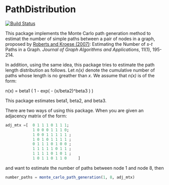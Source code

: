 # PathDistribution

[![Build Status](https://travis-ci.org/chkwon/PathDistribution.jl.svg?branch=master)](https://travis-ci.org/chkwon/PathDistribution.jl)

This package implements the Monte Carlo path generation method to estimat the number of simple paths between a pair of nodes in a graph, proposed by [Roberts and Kroese (2007)](http://dx.doi.org/10.7155/jgaa.00142): Estimating the Number of *s*-*t* Paths in a Graph. *Journal of Graph Algorithms and Applications*, 11(1), 195-214.

In addition, using the same idea, this package tries to estimate the path length distribution as follows. Let *n(x)* denote the cumulative number of paths whose length is no greather than *x*. We assume that *n(x)* is of the form:

n(x) = beta1 ( 1 - exp( - (x/beta2)^beta3 ) )

This package estimates beta1, beta2, and beta3.

There are two ways of using this package. When you are given an adjacency matrix of the form:

```julia
adj_mtx =[  0 1 1 1 0 1 1 1;
            1 0 0 0 1 1 1 0;
            1 0 0 1 1 1 1 1 ;
            1 0 1 0 1 1 1 1 ;
            0 1 1 1 0 1 0 0 ;
            1 1 1 1 1 0 1 1 ;
            1 1 1 1 0 1 0 1 ;
            1 0 1 1 0 1 1 0     ]
```

and want to estimate the number of paths between node 1 and node 8, then

```julia
number_paths = monte_carlo_path_generation(1, 8, adj_mtx)
```
